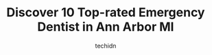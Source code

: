 ---
layout: ampstory
image: https://i0.wp.com/www.depkes.org/wp-content/uploads/2023/06/emergency-dentist-0-in-ann-arbor-mi-1685839147.jpeg?resize=640,853
author: techidn
featured: false
description: Discover the impressive array of Emergency Dentist options in Ann Arbor MI, where you can find 10 of the largest Emergency Dentist establishments in the area. From renowned classics to hidde
title: Discover 10 Top-rated Emergency Dentist in Ann Arbor MI
cover:
   title: Discover 10 Top-rated Emergency Dentist in Ann Arbor MI
   subtitle: Rickpate
   background: https://www.depkes.org/wp-content/uploads/2023/06/emergency-dentist-0-in-ann-arbor-mi-1685839147.jpeg

pages: 
 - layout: thirds
   top: <h1>#1 Ann Arbor Smiles - Huron Parkway</h1>
   bottom: "<p>Had a great first experience here - the hygienist Emily was so kind and informative, and Dr. Emily was so thorough. I have super sensitive teeth and this was the first hy</p>"
   background: https://www.depkes.org/wp-content/uploads/2023/06/emergency-dentist-1-in-ann-arbor-mi-1685839147.jpeg
   backgroundblur: true
 - layout: thirds
   top: <h1>#2 Comfort Smiles Dentistry Of Ann Arbor</h1>
   bottom: "<p>Always a great experience at Comfort Smiles. The hygienists are always friendly and professional and go out of their way to make you feel comfortable. The dentists are ve</p>"
   background: https://www.depkes.org/wp-content/uploads/2023/06/emergency-dentist-2-in-ann-arbor-mi-1685839148.jpeg
   cta:
      link: https://www.depkes.org/blog/discover-10-top-rated-emergency-dentist-in-ann-arbor-mi/
      text: Discover 10 Top-rated Emergency Dentist in Ann Arbor MI
 - layout: thirds
   top: <h1>#3 Arbor Dental</h1>
   bottom: "<p>3201 E Eisenhower Pkwy, Ann Arbor, MI 48108, United States</p>"
   background: https://www.depkes.org/wp-content/uploads/2023/06/emergency-dentist-3-in-ann-arbor-mi-1685839148.jpeg
   cta:
      link: https://www.depkes.org/blog/discover-10-top-rated-emergency-dentist-in-ann-arbor-mi/
      text: Discover 10 Top-rated Emergency Dentist in Ann Arbor MI
 - layout: thirds
   top: <h1>#4 Bunek Dental Studio - Sabiha Bunek, DDS</h1>
   bottom: "<p>1310 S Main St #8, Ann Arbor, MI 48104, United States</p>"
   background: https://images.unsplash.com/photo-1515405295579-ba7b45403062?ixlib=rb-4.0.3&ixid=MnwxMjA3fDB8MHxwaG90by1wYWdlfHx8fGVufDB8fHx8&auto=format&fit=crop&w=640&h=853&q=80
   cta:
      link: https://www.depkes.org/blog/discover-10-top-rated-emergency-dentist-in-ann-arbor-mi/
      text: Discover 10 Top-rated Emergency Dentist in Ann Arbor MI
 - layout: thirds
   top: <h1>#5 Everwell Dentistry</h1>
   bottom: "<p>2340 E Stadium Blvd STE 7, Ann Arbor, MI 48104, United States</p>"
   background: https://images.unsplash.com/photo-1510906594845-bc082582c8cc?ixlib=rb-4.0.3&ixid=MnwxMjA3fDB8MHxwaG90by1wYWdlfHx8fGVufDB8fHx8&auto=format&fit=crop&w=640&h=853&q=80
   cta:
      link: https://www.depkes.org/blog/discover-10-top-rated-emergency-dentist-in-ann-arbor-mi/
      text: Discover 10 Top-rated Emergency Dentist in Ann Arbor MI
 - layout: thirds
   top: <h1>#6 Progressive Dental</h1>
   bottom: "<p>24 Frank Lloyd Wright Dr Lobby A, Ann Arbor, MI 48105, United States</p>"
   background: https://images.unsplash.com/photo-1509114397022-ed747cca3f65?ixlib=rb-4.0.3&ixid=MnwxMjA3fDB8MHxwaG90by1wYWdlfHx8fGVufDB8fHx8&auto=format&fit=crop&w=640&h=853&q=80
   cta:
      link: https://www.depkes.org/blog/discover-10-top-rated-emergency-dentist-in-ann-arbor-mi/
      text: Discover 10 Top-rated Emergency Dentist in Ann Arbor MI
 - layout: thirds
   top: <h1>#7 Gentle Dental Associates</h1>
   bottom: "<p>3768 Packard St # B, Ann Arbor, MI 48108, United States</p>"
   background: https://images.unsplash.com/photo-1609083590460-7b8cc0ca65f8?ixlib=rb-4.0.3&ixid=MnwxMjA3fDB8MHxwaG90by1wYWdlfHx8fGVufDB8fHx8&auto=format&fit=crop&w=640&h=853&q=80
   cta:
      link: https://www.depkes.org/blog/discover-10-top-rated-emergency-dentist-in-ann-arbor-mi/
      text: Discover 10 Top-rated Emergency Dentist in Ann Arbor MI
 - layout: thirds
   middle: Continue reading...
   background: https://images.unsplash.com/photo-1547366785-564103df7e13?ixlib=rb-4.0.3&ixid=MnwxMjA3fDB8MHxwaG90by1wYWdlfHx8fGVufDB8fHx8&auto=format&fit=crop&w=640&h=853&q=80
   cta:
      link: https://www.depkes.org/blog/discover-10-top-rated-emergency-dentist-in-ann-arbor-mi/
      text: Discover 10 Top-rated Emergency Dentist in Ann Arbor MI
      
---